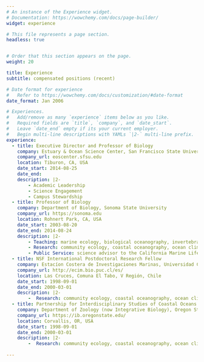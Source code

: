 ```yaml
---
# An instance of the Experience widget.
# Documentation: https://wowchemy.com/docs/page-builder/
widget: experience

# This file represents a page section.
headless: true


# Order that this section appears on the page.
weight: 20

title: Experience
subtitle: compensated positions (recent)

# Date format for experience
#   Refer to https://wowchemy.com/docs/customization/#date-format
date_format: Jan 2006

# Experiences.
#   Add/remove as many `experience` items below as you like.
#   Required fields are `title`, `company`, and `date_start`.
#   Leave `date_end` empty if its your current employer.
#   Begin multi-line descriptions with YAMLs `|2-` multi-line prefix.
experience:
  - title: Executive Director and Professor of Biology
    company: Estuary & Ocean Science Center, San Francisco State University
    company_url: eoscenter.sfsu.edu
    location: Tiburon, CA, USA
    date_start: 2014-08-25
    date_end: 
    description: |2-
        - Academic Leadership 
        - Science Engagement
        - Campus Stewardship
  - title: Professor of Biology
    company: Department of Biology, Sonoma State University
    company_url: https://sonoma.edu
    location: Rohnert Park, CA, USA
    date_start: 2003-08-20
    date_end: 2014-08-24
    description: |2-
        - Teaching: marine ecology, biological oceanography, invertebrate biology, introductory biology, marine botany, and advanced data analysis
        - Research: community ecology, coastal oceanography, ocean climate change, conservation
        - Public Service: science advisor to the California Marine Life Protection Act Initiative and the Ocean Protection Council
  - title: NSF International Postdoctoral Research Fellow 
    company: Estacíon Costera de Investigaciones Marinas, Universidad Católica de Chile
    company_url: http://ecim.bio.puc.cl/es/
    location: Las Cruces, Comuna El Tabo, V Región, Chile
    date_start: 1998-09-01
    date_end: 2000-03-01
    description: |2-
        -  Research: community ecology, coastal oceanography, ocean climate change, conservation
  - title: Partnership for Interdisciplinary Studies of Coastal Oceans Postdoctoral Research Associate 
    company: Department of Zoology (now Integrative Biology), Oregon State University
    company_url: https://ib.oregonstate.edu/
    location: Corvallis, OR, USA
    date_start: 1998-09-01
    date_end: 2000-03-01
    description: |2-
        -  Research: community ecology, coastal oceanography, ocean climate change, conservation
        
---
```

